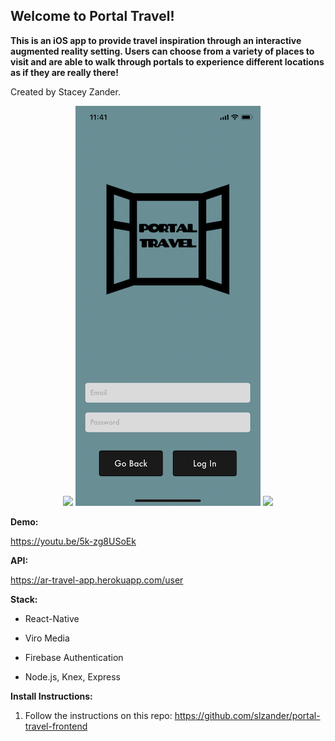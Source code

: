 ## Welcome to Portal Travel!
**This is an iOS app to provide travel inspiration through an interactive augmented reality setting. 
Users can choose from a variety of places to visit and are able to walk through portals to experience different locations as if they are really there!**

Created by Stacey Zander.
  

<p align="center">
</p>

<p align="center">
  <img src="/images/portalGIF.gif" />
  <img src="/images/mainScreen.png" />
  <img src="/images/chooseImageGIF.gif" />
</p>
  
**Demo:**

https://youtu.be/5k-zg8USoEk

**API:**

https://ar-travel-app.herokuapp.com/user

**Stack:**

  * React-Native

  * Viro Media
  
  * Firebase Authentication
    
  * Node.js, Knex, Express

**Install Instructions:**

1. Follow the instructions on this repo: https://github.com/slzander/portal-travel-frontend 
